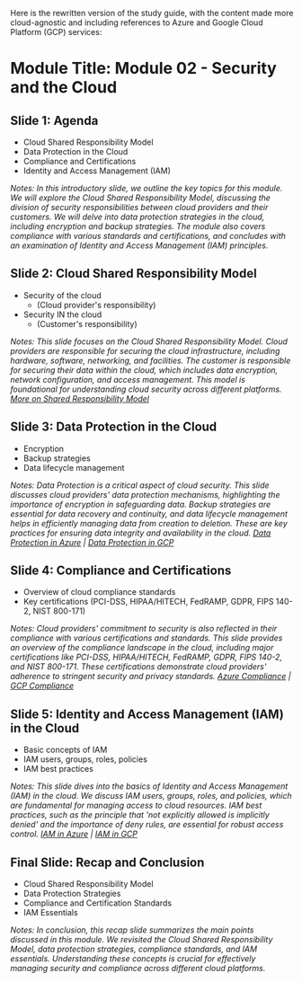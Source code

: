 Here is the rewritten version of the study guide, with the content made more cloud-agnostic and including references to Azure and Google Cloud Platform (GCP) services:

# Module Title: Module 02 - Security and the Cloud

## Slide 1: Agenda

- Cloud Shared Responsibility Model
- Data Protection in the Cloud
- Compliance and Certifications
- Identity and Access Management (IAM)

_Notes:
In this introductory slide, we outline the key topics for this module. We will explore the Cloud Shared Responsibility Model, discussing the division of security responsibilities between cloud providers and their customers. We will delve into data protection strategies in the cloud, including encryption and backup strategies. The module also covers compliance with various standards and certifications, and concludes with an examination of Identity and Access Management (IAM) principles._

## Slide 2: Cloud Shared Responsibility Model

- Security of the cloud 
  - (Cloud provider's responsibility)
- Security IN the cloud 
  - (Customer's responsibility)

_Notes:
This slide focuses on the Cloud Shared Responsibility Model. Cloud providers are responsible for securing the cloud infrastructure, including hardware, software, networking, and facilities. The customer is responsible for securing their data within the cloud, which includes data encryption, network configuration, and access management. This model is foundational for understanding cloud security across different platforms. [More on Shared Responsibility Model](https://docs.microsoft.com/en-us/azure/security/fundamentals/shared-responsibility)_

## Slide 3: Data Protection in the Cloud

- Encryption
- Backup strategies
- Data lifecycle management

_Notes:
Data Protection is a critical aspect of cloud security. This slide discusses cloud providers' data protection mechanisms, highlighting the importance of encryption in safeguarding data. Backup strategies are essential for data recovery and continuity, and data lifecycle management helps in efficiently managing data from creation to deletion. These are key practices for ensuring data integrity and availability in the cloud. [Data Protection in Azure](https://docs.microsoft.com/en-us/azure/security/fundamentals/data-protection-overview) | [Data Protection in GCP](https://cloud.google.com/security/data-protection)_

## Slide 4: Compliance and Certifications

- Overview of cloud compliance standards
- Key certifications (PCI-DSS, HIPAA/HITECH, FedRAMP, GDPR, FIPS 140-2, NIST 800-171)

_Notes:
Cloud providers' commitment to security is also reflected in their compliance with various certifications and standards. This slide provides an overview of the compliance landscape in the cloud, including major certifications like PCI-DSS, HIPAA/HITECH, FedRAMP, GDPR, FIPS 140-2, and NIST 800-171. These certifications demonstrate cloud providers' adherence to stringent security and privacy standards. [Azure Compliance](https://docs.microsoft.com/en-us/azure/compliance/) | [GCP Compliance](https://cloud.google.com/security/compliance)_

## Slide 5: Identity and Access Management (IAM) in the Cloud

- Basic concepts of IAM
- IAM users, groups, roles, policies
- IAM best practices

_Notes:
This slide dives into the basics of Identity and Access Management (IAM) in the cloud. We discuss IAM users, groups, roles, and policies, which are fundamental for managing access to cloud resources. IAM best practices, such as the principle that 'not explicitly allowed is implicitly denied' and the importance of deny rules, are essential for robust access control. [IAM in Azure](https://docs.microsoft.com/en-us/azure/active-directory/fundamentals/active-directory-whatis) | [IAM in GCP](https://cloud.google.com/iam/docs/overview)_

## Final Slide: Recap and Conclusion

- Cloud Shared Responsibility Model
- Data Protection Strategies
- Compliance and Certification Standards
- IAM Essentials

_Notes:
In conclusion, this recap slide summarizes the main points discussed in this module. We revisited the Cloud Shared Responsibility Model, data protection strategies, compliance standards, and IAM essentials. Understanding these concepts is crucial for effectively managing security and compliance across different cloud platforms._

